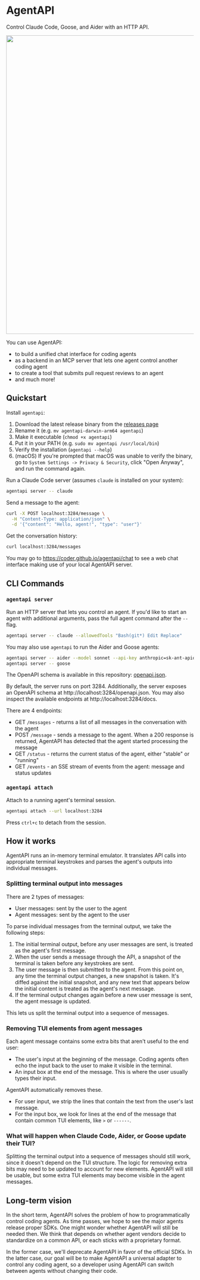 # AgentAPI

Control Claude Code, Goose, and Aider with an HTTP API.

<div>
  <img width="800px" src="https://github.com/user-attachments/assets/4b9950f5-bfa7-4f38-bf09-58364f78c100">
</div>

You can use AgentAPI:

- to build a unified chat interface for coding agents
- as a backend in an MCP server that lets one agent control another coding agent
- to create a tool that submits pull request reviews to an agent
- and much more!

## Quickstart

Install `agentapi`:

1. Download the latest release binary from the [releases page](https://github.com/coder/agentapi/releases)
2. Rename it (e.g. `mv agentapi-darwin-arm64 agentapi`)
3. Make it executable (`chmod +x agentapi`)
4. Put it in your PATH (e.g. `sudo mv agentapi /usr/local/bin`)
5. Verify the installation (`agentapi --help`)
6. (macOS) If you're prompted that macOS was unable to verify the binary, go to `System Settings -> Privacy & Security`, click "Open Anyway", and run the command again.

Run a Claude Code server (assumes `claude` is installed on your system):

```bash
agentapi server -- claude
```

Send a message to the agent:

```bash
curl -X POST localhost:3284/message \
  -H "Content-Type: application/json" \
  -d '{"content": "Hello, agent!", "type": "user"}'
```

Get the conversation history:

```bash
curl localhost:3284/messages
```

You may go to https://coder.github.io/agentapi/chat to see a web chat interface making use of your local AgentAPI server.

## CLI Commands

### `agentapi server`

Run an HTTP server that lets you control an agent. If you'd like to start an agent with additional arguments, pass the full agent command after the `--` flag.

```bash
agentapi server -- claude --allowedTools "Bash(git*) Edit Replace"
```

You may also use `agentapi` to run the Aider and Goose agents:

```bash
agentapi server -- aider --model sonnet --api-key anthropic=sk-ant-apio3-XXX
agentapi server -- goose
```

The OpenAPI schema is available in this repository: [openapi.json](openapi.json).

By default, the server runs on port 3284. Additionally, the server exposes an OpenAPI schema at http://localhost:3284/openapi.json. You may also inspect the available endpoints at http://localhost:3284/docs.

There are 4 endpoints:

- GET `/messages` - returns a list of all messages in the conversation with the agent
- POST `/message` - sends a message to the agent. When a 200 response is returned, AgentAPI has detected that the agent started processing the message
- GET `/status` - returns the current status of the agent, either "stable" or "running"
- GET `/events` - an SSE stream of events from the agent: message and status updates

### `agentapi attach`

Attach to a running agent's terminal session.

```bash
agentapi attach --url localhost:3284
```

Press `ctrl+c` to detach from the session.

## How it works

AgentAPI runs an in-memory terminal emulator. It translates API calls into appropriate terminal keystrokes and parses the agent's outputs into individual messages.

### Splitting terminal output into messages

There are 2 types of messages:

- User messages: sent by the user to the agent
- Agent messages: sent by the agent to the user

To parse individual messages from the terminal output, we take the following steps:

1. The initial terminal output, before any user messages are sent, is treated as the agent's first message.
2. When the user sends a message through the API, a snapshot of the terminal is taken before any keystrokes are sent.
3. The user message is then submitted to the agent. From this point on, any time the terminal output changes, a new snapshot is taken. It's diffed against the initial snapshot, and any new text that appears below the initial content is treated as the agent's next message.
4. If the terminal output changes again before a new user message is sent, the agent message is updated.

This lets us split the terminal output into a sequence of messages.

### Removing TUI elements from agent messages

Each agent message contains some extra bits that aren't useful to the end user:

- The user's input at the beginning of the message. Coding agents often echo the input back to the user to make it visible in the terminal.
- An input box at the end of the message. This is where the user usually types their input.

AgentAPI automatically removes these.

- For user input, we strip the lines that contain the text from the user's last message.
- For the input box, we look for lines at the end of the message that contain common TUI elements, like `>` or `------`.

### What will happen when Claude Code, Aider, or Goose update their TUI?

Splitting the terminal output into a sequence of messages should still work, since it doesn't depend on the TUI structure. The logic for removing extra bits may need to be updated to account for new elements. AgentAPI will still be usable, but some extra TUI elements may become visible in the agent messages.

## Long-term vision

In the short term, AgentAPI solves the problem of how to programmatically control coding agents. As time passes, we hope to see the major agents release proper SDKs. One might wonder whether AgentAPI will still be needed then. We think that depends on whether agent vendors decide to standardize on a common API, or each sticks with a proprietary format.

In the former case, we'll deprecate AgentAPI in favor of the official SDKs. In the latter case, our goal will be to make AgentAPI a universal adapter to control any coding agent, so a developer using AgentAPI can switch between agents without changing their code.
